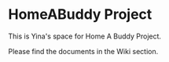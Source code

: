 # HomeABuddy Project
This is Yina's space for Home A Buddy Project.

Please find the documents in the Wiki section.
